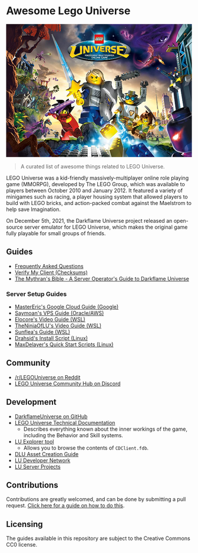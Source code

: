 # Awesome Lego Universe

![](images/splash-art.jpg)

> A curated list of awesome things related to LEGO Universe.

LEGO Universe was a kid-friendly massively-multiplayer online role playing game (MMORPG), developed by The LEGO Group, which was available to players between October 2010 and January 2012. It featured a variety of minigames such as racing, a player housing system that allowed players to build with LEGO bricks, and action-packed combat against the Maelstrom to help save Imagination.

On December 5th, 2021, the Darkflame Universe project released an open-source server emulator for LEGO Universe, which makes the original game fully playable for small groups of friends.

## Guides

* [Frequently Asked Questions](frequently-asked-questions.md)
* [Verify My Client (Checksums)](verify-my-client.md)
* [The Mythran's Bible - A Server Operator's Guide to Darkflame Universe](mythrans-bible.md)

### Server Setup Guides

* [MasterEric's Google Cloud Guide (Google)](server-setup/google-cloud-setup.md)
* [Saymoan's VPS Guide (Oracle/AWS)](https://gist.github.com/Saymoan/cee72d3e6244a51f70124ac86a2802e9)
* [Elocore's Video Guide (WSL)](https://www.youtube.com/watch?v=mDGoV5AYaDo)
* [TheNinjaOfLU's Video Guide (WSL)](https://www.youtube.com/watch?v=jZJR4VrUG9U)
* [Sunflea's Guide (WSL)](https://gist.github.com/SunFlea/893fd80f39c7cf9ab31baacac284025d)
* [Drahsid's Install Script (Linux)](https://github.com/Drahsid/DarkflameServerInstallScript)
* [MaxDelayer's Quick Start Scripts (Linux)](https://github.com/maxdelayer/DLUQuickstart)

## Community

* [/r/LEGOUniverse on Reddit](https://old.reddit.com/r/legouniverse/)
* [LEGO Universe Community Hub on Discord](https://discord.com/invite/tWTAa7f)

## Development

* [DarkflameUniverse on GitHub](https://github.com/DarkflameUniverse)
* [LEGO Universe Technical Documentation](https://docs.lu-dev.net/en/latest/)
  - Describes everything known about the inner workings of the game, including the Behavior and Skill systems.
* [LU Explorer tool](https://github.com/Xiphoseer/lu-explorer)
  - Allows you to browse the contents of `CDClient.fdb`.
* [DLU Asset Creation Guide](https://docs.google.com/document/d/15YDtHg3-i3Pn6HTEFkpAjKsvUF6u49ZsQam5b614YRw/edit)
* [LU Developer Network](https://lu-dev.net/)
* [LU Server Projects](https://lusprojects.github.io/)

## Contributions

Contributions are greatly welcomed, and can be done by submitting a pull request. [Click here for a guide on how to do this](https://docs.github.com/en/repositories/working-with-files/managing-files/editing-files#editing-files-in-another-users-repository).

## Licensing

The guides available in this repository are subject to the Creative Commons CC0 license.
